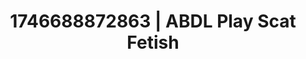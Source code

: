 ---
categories:
- Vocal tease
- Flushed cheeks
- AI-generated
- Deep touch
- Heat of the moment
- ASMR
- POV erotica
- Cosplay
image: /assets/images/1746688872863.jpg
layout: post
seo:
  description: Featured content with exclusive ABDL Play, Scat Fetish. HD images available.
  keywords: ABDL Play, Scat Fetish
  og_image: /assets/images/1746688872863.jpg
  schema_type: VisualArtwork
tags:
- ABDL Play
- '#1746688872863'
- Scat Fetish
title: 1746688872863 | ABDL Play Scat Fetish
---